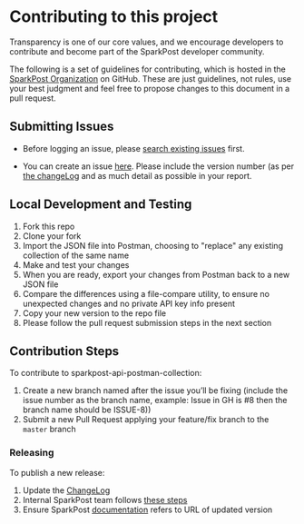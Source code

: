 # Contributing to this project

Transparency is one of our core values, and we encourage developers to contribute and become part of the SparkPost developer community.

The following is a set of guidelines for contributing,
which is hosted in the [SparkPost Organization](https://github.com/sparkpost) on GitHub.
These are just guidelines, not rules, use your best judgment and feel free to
propose changes to this document in a pull request.

## Submitting Issues

* Before logging an issue, please [search existing issues](https://github.com/SparkPost/sparkpost-api-postman-collection/issues?q=is%3Aissue+is%3Aopen) first.

* You can create an issue [here](https://github.com/SparkPost/sparkpost-api-postman-collection/issues/new).  Please include the version number (as per [the changeLog](CHANGELOG.md) and as much detail as possible in your report.

## Local Development and Testing

1. Fork this repo
1. Clone your fork
1. Import the JSON file into Postman, choosing to "replace" any existing collection of the same name
1. Make and test your changes
1. When you are ready, export your changes from Postman back to a new JSON file
1. Compare the differences using a file-compare utility, to ensure no unexpected changes and no private API key info present
1. Copy your new version to the repo file
1. Please follow the pull request submission steps in the next section

## Contribution Steps

To contribute to sparkpost-api-postman-collection:

1. Create a new branch named after the issue you’ll be fixing (include the issue number as the branch name, example: Issue in GH is #8 then the branch name should be ISSUE-8))
1. Submit a new Pull Request applying your feature/fix branch to the `master` branch

### Releasing

To publish a new release:

1. Update the [ChangeLog](CHANGELOG.md)
1. Internal SparkPost team follows [these steps](https://confluence.int.messagesystems.com/display/ENG/SparkPost+Public+Postman+Collection)
1. Ensure SparkPost [documentation](https://github.com/SparkPost/sparkpost-api-documentation) refers to URL of updated version